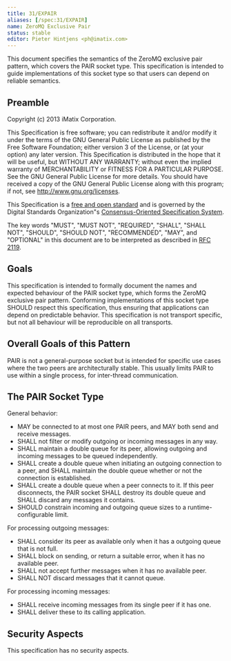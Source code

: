 ```yaml
---
title: 31/EXPAIR
aliases: [/spec:31/EXPAIR]
name: ZeroMQ Exclusive Pair
status: stable
editor: Pieter Hintjens <ph@imatix.com>
---
```


This document specifies the semantics of the ZeroMQ exclusive pair pattern, which covers the PAIR socket type. This specification is intended to guide implementations of this socket type so that users can depend on reliable semantics.

## Preamble

Copyright (c) 2013 iMatix Corporation.

This Specification is free software; you can redistribute it and/or modify it under the terms of the GNU General Public License as published by the Free Software Foundation; either version 3 of the License, or (at your option) any later version. This Specification is distributed in the hope that it will be useful, but WITHOUT ANY WARRANTY; without even the implied warranty of MERCHANTABILITY or FITNESS FOR A PARTICULAR PURPOSE. See the GNU General Public License for more details. You should have received a copy of the GNU General Public License along with this program; if not, see <http://www.gnu.org/licenses>.

This Specification is a [free and open standard](http://www.digistan.org/open-standard:definition) and is governed by the Digital Standards Organization"s [Consensus-Oriented Specification System](http://www.digistan.org/spec:1/COSS).

The key words "MUST", "MUST NOT", "REQUIRED", "SHALL", "SHALL NOT", "SHOULD", "SHOULD NOT", "RECOMMENDED", "MAY", and "OPTIONAL" in this document are to be interpreted as described in [RFC 2119](http://tools.ietf.org/html/rfc2119).

## Goals

This specification is intended to formally document the names and expected behaviour of the PAIR socket type, which forms the ZeroMQ exclusive pair pattern. Conforming implementations of this socket type SHOULD respect this specification, thus ensuring that applications can depend on predictable behavior. This specification is not transport specific, but not all behaviour will be reproducible on all transports.

## Overall Goals of this Pattern

PAIR is not a general-purpose socket but is intended for specific use cases where the two peers are architecturally stable. This usually limits PAIR to use within a single process, for inter-thread communication.

## The PAIR Socket Type

General behavior:

* MAY be connected to at most one PAIR peers, and MAY both send and receive messages.
* SHALL not filter or modify outgoing or incoming messages in any way.
* SHALL maintain a double queue for its peer, allowing outgoing and incoming messages to be queued independently.
* SHALL create a double queue when initiating an outgoing connection to a peer, and SHALL maintain the double queue whether or not the connection is established.
* SHALL create a double queue when a peer connects to it. If this peer disconnects, the PAIR socket SHALL destroy its double queue and SHALL discard any messages it contains.
* SHOULD constrain incoming and outgoing queue sizes to a runtime-configurable limit.

For processing outgoing messages:

* SHALL consider its peer as available only when it has a outgoing queue that is not full.
* SHALL block on sending, or return a suitable error, when it has no available peer.
* SHALL not accept further messages when it has no available peer.
* SHALL NOT discard messages that it cannot queue.

For processing incoming messages:

* SHALL receive incoming messages from its single peer if it has one.
* SHALL deliver these to its calling application.

## Security Aspects

This specification has no security aspects.
